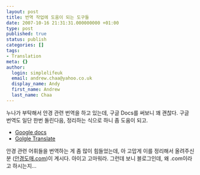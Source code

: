 ```yaml
---
layout: post
title: 번역 작업에 도움이 되는 도구들
date: 2007-10-16 21:31:31.000000000 +01:00
type: post
published: true
status: publish
categories: []
tags:
- Translation
meta: {}
author:
  login: simplelifeuk
  email: andrew.chaa@yahoo.co.uk
  display_name: Andy
  first_name: Andrew
  last_name: Chaa
---
```

<p>누나가 부탁해서 안경 관련 번역을 하고 있는데, 구글 Docs를 써보니 꽤 괜찮다. 구글 번역도 일단 한번 돌린다음, 정리하는 식으로 하니 좀 도움이 되고.</p>
<ul>
<li><a href="http://docs.google.com">Google docs</a></li>
<li><a href="http://www.google.com/translate_t?langpair=ko|en">Golgle Translate</a></li>
</ul>
<p>안경 관련 어휘들을 번역하는 게 좀 많이 힘들었는데, 아 고맙게 이를 정리해서 올려주신 분 (<a href="http://blog.daum.net/_blog/ArticleCateList.do?blogid=0GidG&amp;CATEGORYID=86054&amp;dispkind=B2201#ajax_history_home">안경도매.com</a>)이 계시다. 아이고 고마워라. 그런데 보니 블로그인데, 왜 .com이라고 하시는지...</p>
